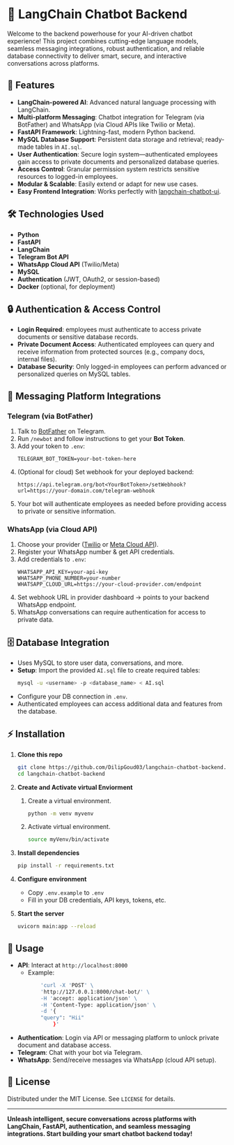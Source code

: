 # 🧠 LangChain Chatbot Backend

Welcome to the backend powerhouse for your AI-driven chatbot experience! This project combines cutting-edge language models, seamless messaging integrations, robust authentication, and reliable database connectivity to deliver smart, secure, and interactive conversations across platforms.

## 🚀 Features

- **LangChain-powered AI**: Advanced natural language processing with LangChain.
- **Multi-platform Messaging**: Chatbot integration for Telegram (via BotFather) and WhatsApp (via Cloud APIs like Twilio or Meta).
- **FastAPI Framework**: Lightning-fast, modern Python backend.
- **MySQL Database Support**: Persistent data storage and retrieval; ready-made tables in `AI.sql`.
- **User Authentication**: Secure login system—authenticated employees gain access to private documents and personalized database queries.
- **Access Control**: Granular permission system restricts sensitive resources to logged-in employees.
- **Modular & Scalable**: Easily extend or adapt for new use cases.
- **Easy Frontend Integration**: Works perfectly with [langchain-chatbot-ui](https://github.com/DilipGoud03/langchain-chatbot-ui).

## 🛠 Technologies Used

- **Python**
- **FastAPI**
- **LangChain**
- **Telegram Bot API**
- **WhatsApp Cloud API** (Twilio/Meta)
- **MySQL**
- **Authentication** (JWT, OAuth2, or session-based)
- **Docker** (optional, for deployment)

## 🔒 Authentication & Access Control

- **Login Required**: employees must authenticate to access private documents or sensitive database records.
- **Private Document Access**: Authenticated employees can query and receive information from protected sources (e.g., company docs, internal files).
- **Database Security**: Only logged-in employees can perform advanced or personalized queries on MySQL tables.

## 📱 Messaging Platform Integrations

### Telegram (via BotFather)

1. Talk to [BotFather](https://t.me/botfather) on Telegram.
2. Run `/newbot` and follow instructions to get your **Bot Token**.
3. Add your token to `.env`:
   ```
   TELEGRAM_BOT_TOKEN=your-bot-token-here
   ```
4. (Optional for cloud) Set webhook for your deployed backend:
   ```
   https://api.telegram.org/bot<YourBotToken>/setWebhook?url=https://your-domain.com/telegram-webhook
   ```
5. Your bot will authenticate employees as needed before providing access to private or sensitive information.

### WhatsApp (via Cloud API)

1. Choose your provider ([Twilio](https://www.twilio.com/whatsapp) or [Meta Cloud API](https://developers.facebook.com/docs/whatsapp/cloud-api/)).
2. Register your WhatsApp number & get API credentials.
3. Add credentials to `.env`:
   ```
   WHATSAPP_API_KEY=your-api-key
   WHATSAPP_PHONE_NUMBER=your-number
   WHATSAPP_CLOUD_URL=https://your-cloud-provider.com/endpoint
   ```
4. Set webhook URL in provider dashboard → points to your backend WhatsApp endpoint.
5. WhatsApp conversations can require authentication for access to private data.

## 🗄 Database Integration

- Uses MySQL to store user data, conversations, and more.
- **Setup**: Import the provided `AI.sql` file to create required tables:
  ```bash
  mysql -u <username> -p <database_name> < AI.sql
  ```
- Configure your DB connection in `.env`.
- Authenticated employees can access additional data and features from the database.

## ⚡ Installation

1. **Clone this repo**

   ```bash
   git clone https://github.com/DilipGoud03/langchain-chatbot-backend.git
   cd langchain-chatbot-backend
   ```
   
2. **Create and Activate virtual Enviorment**

   1. Create a virtual environment.

      ```bash
      python -m venv myvenv
      ```

   2. Activate virtual environment.

      ```bash
      source myVenv/bin/activate
      ```
2. **Install dependencies**

      ```bash
      pip install -r requirements.txt
      ```

3. **Configure environment**

   - Copy `.env.example` to `.env`
   - Fill in your DB credentials, API keys, tokens, etc.

4. **Start the server**
   ```bash
   uvicorn main:app --reload
   ```

## 💬 Usage

- **API**: Interact at `http://localhost:8000`
  - Example:
    ```bash
        'curl -X 'POST' \
        'http://127.0.0.1:8000/chat-bot/' \
        -H 'accept: application/json' \
        -H 'Content-Type: application/json' \
        -d '{
        "query": "Hii"
            }'
    ```
- **Authentication**: Login via API or messaging platform to unlock private document and database access.
- **Telegram**: Chat with your bot via Telegram.
- **WhatsApp**: Send/receive messages via WhatsApp (cloud API setup).

## 📄 License

Distributed under the MIT License. See `LICENSE` for details.

---

**Unleash intelligent, secure conversations across platforms with LangChain, FastAPI, authentication, and seamless messaging integrations. Start building your smart chatbot backend today!**
